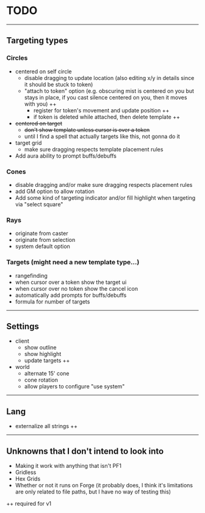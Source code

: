 # TODO

---

## Targeting types
### Circles
  - centered on self circle
    - disable dragging to update location (also editing x/y in details since it should be stuck to token)
    - "attach to token" option (e.g. obscuring mist is centered on you but stays in place, if you cast silence centered on you, then it moves with you) ++
      - register for token's movement and update position ++
      - if token is deleted while attached, then delete template ++
  - ~~centered on target~~
    - ~~don't show template unless cursor is over a token~~
    - until I find a spell that actually targets like this, not gonna do it
  - target grid
    - make sure dragging respects template placement rules
  - Add aura ability to prompt buffs/debuffs

### Cones
- disable dragging and/or make sure dragging respects placement rules
- add GM option to allow rotation
- Add some kind of targeting indicator and/or fill highlight when targeting via "select square"

### Rays
- originate from caster
- originate from selection
- system default option

### Targets (might need a new template type...)
- rangefinding
- when cursor over a token show the target ui
- when cursor over no token show the cancel icon
- automatically add prompts for buffs/debuffs
- formula for number of targets

---

## Settings
- client
  - show outline
  - show highlight
  - update targets ++
- world
  - alternate 15' cone
  - cone rotation
  - allow players to configure "use system"

---

## Lang
- externalize all strings ++

---

## Unknowns that I don't intend to look into
- Making it work with anything that isn't PF1
- Gridless
- Hex Grids
- Whether or not it runs on Forge (it probably does, I think it's limitations are only related to file paths, but I have no way of testing this)

++ required for v1
